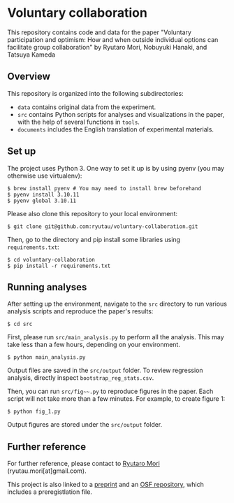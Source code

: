 # Voluntary collaboration

This repository contains code and data for the paper "Voluntary participation and optimism: How and when outside individual options can facilitate group collaboration"
by Ryutaro Mori, Nobuyuki Hanaki, and Tatsuya Kameda

## Overview
This repository is organized into the following subdirectories:

- `data` contains original data from the experiment.
- `src` contains Python scripts for analyses and visualizations in the paper, with the help of several functions in `tools`.
- `documents` includes the English translation of experimental materials.

## Set up
The project uses Python 3. One way to set it up is by using pyenv (you may otherwise use virtualenv):
```
$ brew install pyenv # You may need to install brew beforehand
$ pyenv install 3.10.11
$ pyenv global 3.10.11
```
Please also clone this repository to your local environment:
```
$ git clone git@github.com:ryutau/voluntary-collaboration.git
```

Then, go to the directory and pip install some libraries using `requirements.txt`:
```
$ cd voluntary-collaboration
$ pip install -r requirements.txt
```

## Running analyses
After setting up the environment, navigate to the `src` directory to run various analysis scripts and reproduce the paper's results:
```
$ cd src
```

First, please run `src/main_analysis.py` to perform all the analysis. This may take less than a few hours, depending on your environment.
```
$ python main_analysis.py
```
Output files are saved in the `src/output` folder. To review regression analysis, directly inspect `bootstrap_reg_stats.csv`.


Then, you can run `src/fig~~.py` to reproduce figures in the paper. Each script will not take more than a few minutes. For example, to create figure 1:
```
$ python fig_1.py
```
Output figures are stored under the `src/output` folder.

## Further reference
For further reference, please contact to [Ryutaro Mori](https://ryutau.github.io/) (ryutau.mori[at]gmail.com).

This project is also linked to a [preprint](https://www.researchsquare.com/article/rs-3300738/v3) and an [OSF repository](https://osf.io/2cn56/), which includes a preregistlation file.
